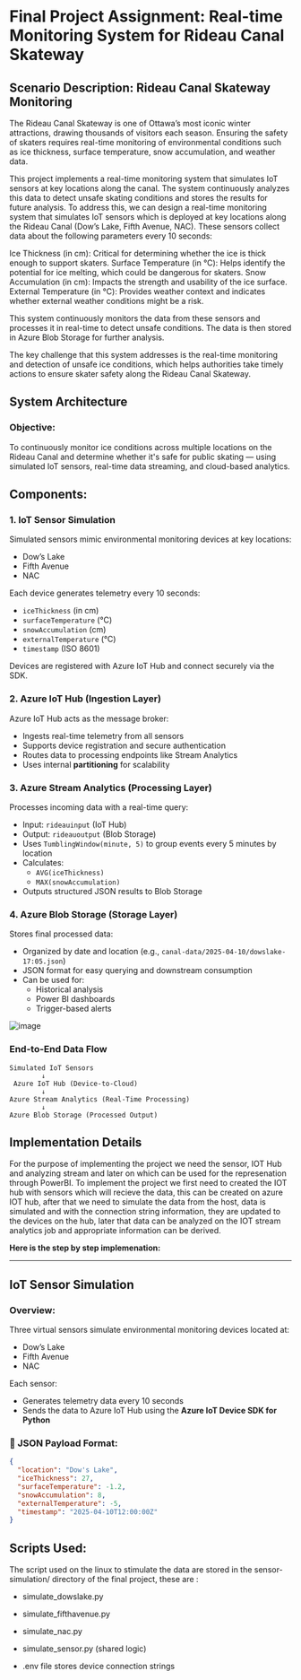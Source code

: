 # **Final Project Assignment: Real-time Monitoring System for Rideau Canal Skateway**
## **Scenario Description: Rideau Canal Skateway Monitoring**




The Rideau Canal Skateway is one of Ottawa’s most iconic winter attractions, drawing thousands of visitors each season. Ensuring the safety of skaters requires real-time monitoring of environmental conditions such as ice thickness, surface temperature, snow accumulation, and weather data.

This project implements a real-time monitoring system that simulates IoT sensors at key locations along the canal. The system continuously analyzes this data to detect unsafe skating conditions and stores the results for future analysis.
To address this, we can design a real-time monitoring system that simulates IoT sensors which is deployed at key locations along the Rideau Canal (Dow’s Lake, Fifth Avenue, NAC). These sensors collect data about the following parameters every 10 seconds:

Ice Thickness (in cm): Critical for determining whether the ice is thick enough to support skaters.
Surface Temperature (in °C): Helps identify the potential for ice melting, which could be dangerous for skaters.
Snow Accumulation (in cm): Impacts the strength and usability of the ice surface.
External Temperature (in °C): Provides weather context and indicates whether external weather conditions might be a risk.

This system continuously monitors the data from these sensors and processes it in real-time to detect unsafe conditions. The data is then stored in Azure Blob Storage for further analysis.

The key challenge that this system addresses is the real-time monitoring and detection of unsafe ice conditions, which helps authorities take timely actions to ensure skater safety along the Rideau Canal Skateway.


## System Architecture

### Objective:
To continuously monitor ice conditions across multiple locations on the Rideau Canal and determine whether it's safe for public skating — using simulated IoT sensors, real-time data streaming, and cloud-based analytics.



## Components:

### 1. IoT Sensor Simulation
Simulated sensors mimic environmental monitoring devices at key locations:
- Dow’s Lake
- Fifth Avenue
- NAC

Each device generates telemetry every 10 seconds:
- `iceThickness` (in cm)
- `surfaceTemperature` (°C)
- `snowAccumulation` (cm)
- `externalTemperature` (°C)
- `timestamp` (ISO 8601)

Devices are registered with Azure IoT Hub and connect securely via the SDK.



### 2. Azure IoT Hub (Ingestion Layer)
Azure IoT Hub acts as the message broker:
- Ingests real-time telemetry from all sensors
- Supports device registration and secure authentication
- Routes data to processing endpoints like Stream Analytics
- Uses internal **partitioning** for scalability



### 3. Azure Stream Analytics (Processing Layer)
Processes incoming data with a real-time query:
- Input: `rideauinput` (IoT Hub)
- Output: `rideauoutput` (Blob Storage)
- Uses `TumblingWindow(minute, 5)` to group events every 5 minutes by location
- Calculates:
  - `AVG(iceThickness)`
  - `MAX(snowAccumulation)`
 - Outputs structured JSON results to Blob Storage



### 4. Azure Blob Storage (Storage Layer)
Stores final processed data:
- Organized by date and location (e.g., `canal-data/2025-04-10/dowslake-17:05.json`)
- JSON format for easy querying and downstream consumption
- Can be used for:
  - Historical analysis
  - Power BI dashboards
  - Trigger-based alerts

![image](https://github.com/user-attachments/assets/ac5aaf57-477a-4c94-9ed7-7b1a753e9897)


### End-to-End Data Flow

```text
Simulated IoT Sensors
        ↓
 Azure IoT Hub (Device-to-Cloud)
        ↓
Azure Stream Analytics (Real-Time Processing)
        ↓
Azure Blob Storage (Processed Output)

```
## Implementation Details

For the purpose of implementing the project we need the sensor, IOT Hub and analyzing stream and later on which can be used for the represenation through PowerBI. To implement the project we first need to created the IOT hub with sensors which will recieve the data, this can be created on azure IOT hub, after that we need to simulate the data from the host, data is simulated and with the connection string information, they are updated to the devices on the hub, later that data can be analyzed on the IOT stream analytics job and appropriate information can be derived.

**Here is the step by step implemenation:**

---

## IoT Sensor Simulation

### Overview:
Three virtual sensors simulate environmental monitoring devices located at:
- Dow’s Lake
- Fifth Avenue
- NAC

Each sensor:
- Generates telemetry data every 10 seconds
- Sends the data to Azure IoT Hub using the **Azure IoT Device SDK for Python**

### 🔧 JSON Payload Format:
```json
{
  "location": "Dow's Lake",
  "iceThickness": 27,
  "surfaceTemperature": -1.2,
  "snowAccumulation": 8,
  "externalTemperature": -5,
  "timestamp": "2025-04-10T12:00:00Z"
}

```
## Scripts Used:
The script used on the linux to stimulate the data are stored in the sensor-simulation/ directory of the final project, these are  :

- simulate_dowslake.py

- simulate_fifthavenue.py

- simulate_nac.py

- simulate_sensor.py (shared logic)

- .env file stores device connection strings



